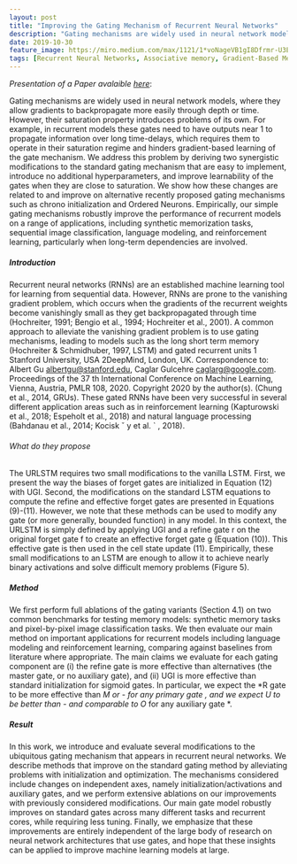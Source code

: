 ```yaml
---
layout: post
title: "Improving the Gating Mechanism of Recurrent Neural Networks"
description: "Gating mechanisms are widely used in neural network models, where they allow gradients to backpropagate more easily through depth or time. However, their saturation property introduces problems of its own."
date: 2019-10-30
feature_image: https://miro.medium.com/max/1121/1*voNageVB1gI8Dfrmr-U3Ew.png
tags: [Recurrent Neural Networks, Associative memory, Gradient-Based Meta-Learning, Backpropagation]
---
```


*Presentation of a Paper avalaible [here](https://arxiv.org/pdf/1910.09890.pdf)*\:

Gating mechanisms are widely used in neural
network models, where they allow gradients to
backpropagate more easily through depth or time.
However, their saturation property introduces
problems of its own. For example, in recurrent
models these gates need to have outputs near 1
to propagate information over long time-delays,
which requires them to operate in their saturation
regime and hinders gradient-based learning of
the gate mechanism. We address this problem by
deriving two synergistic modifications to the standard gating mechanism that are easy to implement,
introduce no additional hyperparameters, and
improve learnability of the gates when they are
close to saturation. We show how these changes
are related to and improve on alternative recently
proposed gating mechanisms such as chrono
initialization and Ordered Neurons. Empirically,
our simple gating mechanisms robustly improve
the performance of recurrent models on a range
of applications, including synthetic memorization
tasks, sequential image classification, language
modeling, and reinforcement learning, particularly
when long-term dependencies are involved.
<!--more-->

##### Introduction
Recurrent neural networks (RNNs) are an established
machine learning tool for learning from sequential data.
However, RNNs are prone to the vanishing gradient problem,
which occurs when the gradients of the recurrent weights become vanishingly small as they get backpropagated through
time (Hochreiter, 1991; Bengio et al., 1994; Hochreiter
et al., 2001). A common approach to alleviate the vanishing
gradient problem is to use gating mechanisms, leading to
models such as the long short term memory (Hochreiter
& Schmidhuber, 1997, LSTM) and gated recurrent units
1
Stanford University, USA 2DeepMind, London, UK. Correspondence to: Albert Gu <albertgu@stanford.edu>, Caglar Gulcehre <caglarg@google.com>.
Proceedings of the 37 th International Conference on Machine
Learning, Vienna, Austria, PMLR 108, 2020. Copyright 2020 by
the author(s).
(Chung et al., 2014, GRUs). These gated RNNs have been
very successful in several different application areas such
as in reinforcement learning (Kapturowski et al., 2018;
Espeholt et al., 2018) and natural language processing
(Bahdanau et al., 2014; Kocisk ˇ y et al. ` , 2018).
###### What do they propose

The URLSTM requires two small modifications to the
vanilla LSTM. First, we present the way the biases of forget
gates are initialized in Equation (12) with UGI. Second,
the modifications on the standard LSTM equations to
compute the refine and effective forget gates are presented
in Equations (9)-(11). However, we note that these methods
can be used to modify any gate (or more generally, bounded
function) in any model. In this context, the URLSTM is
simply defined by applying UGI and a refine gate r on the
original forget gate f to create an effective forget gate g
(Equation (10)). This effective gate is then used in the cell
state update (11). Empirically, these small modifications
to an LSTM are enough to allow it to achieve nearly binary
activations and solve difficult memory problems (Figure 5).


##### Method

We first perform full ablations of the gating variants (Section 4.1) on two common benchmarks for testing memory
models: synthetic memory tasks and pixel-by-pixel image
classification tasks. We then evaluate our main method
on important applications for recurrent models including
language modeling and reinforcement learning, comparing
against baselines from literature where appropriate.
The main claims we evaluate for each gating component
are (i) the refine gate is more effective than alternatives
(the master gate, or no auxiliary gate), and (ii) UGI is more
effective than standard initialization for sigmoid gates. In
particular, we expect the *R gate to be more effective than
*M or *- for any primary gate *, and we expect U* to be
better than -* and comparable to O* for any auxiliary gate *.



##### Result
In this work, we introduce and evaluate several modifications
to the ubiquitous gating mechanism that appears in recurrent
neural networks. We describe methods that improve
on the standard gating method by alleviating problems
with initialization and optimization. The mechanisms
considered include changes on independent axes, namely
initialization/activations and auxiliary gates, and we perform
extensive ablations on our improvements with previously
considered modifications. Our main gate model robustly
improves on standard gates across many different tasks and
recurrent cores, while requiring less tuning. Finally, we
emphasize that these improvements are entirely independent
of the large body of research on neural network architectures
that use gates, and hope that these insights can be applied
to improve machine learning models at large.